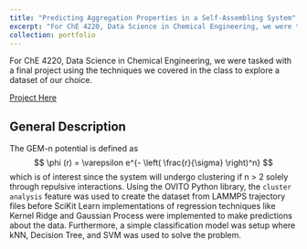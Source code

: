 ```yaml
---
title: "Predicting Aggregation Properties in a Self-Assembling System"
excerpt: "For ChE 4220, Data Science in Chemical Engineering, we were tasked with a final project using the techniques we covered in the class to explore a dataset of our choice." 
collection: portfolio
---
```


For ChE 4220, Data Science in Chemical Engineering, we were tasked with a final project using the techniques we covered in the class to explore a dataset of our choice. 

[Project Here](https://github.com/mohan-s1/lammps_work/blob/9793506a89e6bf689115417e5d5304fb69332e11/che_for_ds_final_project.ipynb)

## General Description 

The GEM-n potential is defined as 
$$
\phi (r) = \varepsilon e^{- \left( \frac{r}{\sigma} \right)^n} 
$$
which is of interest since the system will undergo clustering if n > 2 solely through repulsive interactions. Using the OVITO Python library, the `cluster analysis` feature was used to create the dataset from LAMMPS trajectory files before SciKit Learn implementations of regression techniques like Kernel Ridge and Gaussian Process were implemented to make predictions about the data. Furthermore, a simple classification model was setup where kNN, Decision Tree, and SVM was used to solve the problem.
